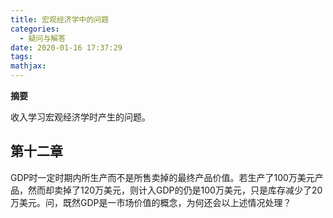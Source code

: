 ```yaml
---
title: 宏观经济学中的问题
categories:
  - 疑问与解答
date: 2020-01-16 17:37:29
tags:
mathjax:
---
```

**摘要**

收入学习宏观经济学时产生的问题。

<!--more-->

## 第十二章

GDP时一定时期内所生产而不是所售卖掉的最终产品价值。若生产了100万美元产品，然而却卖掉了120万美元，则计入GDP的仍是100万美元，只是库存减少了20万美元。问，既然GDP是一市场价值的概念，为何还会以上述情况处理？

